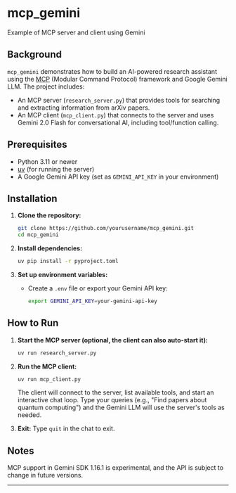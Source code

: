 # mcp_gemini
Example of MCP server and client using Gemini

## Background

`mcp_gemini` demonstrates how to build an AI-powered research assistant using the [MCP](https://github.com/stanford-crfm/mcp) (Modular Command Protocol) framework and Google Gemini LLM. The project includes:
- An MCP server (`research_server.py`) that provides tools for searching and extracting information from arXiv papers.
- An MCP client (`mcp_client.py`) that connects to the server and uses Gemini 2.0 Flash for conversational AI, including tool/function calling.

## Prerequisites

- Python 3.11 or newer
- [uv](https://github.com/astral-sh/uv) (for running the server)
- A Google Gemini API key (set as `GEMINI_API_KEY` in your environment)

## Installation

1. **Clone the repository:**
   ```sh
   git clone https://github.com/yourusername/mcp_gemini.git
   cd mcp_gemini
   ```

2. **Install dependencies:**
   ```sh
   uv pip install -r pyproject.toml
   ```

3. **Set up environment variables:**
   - Create a `.env` file or export your Gemini API key:
     ```sh
     export GEMINI_API_KEY=your-gemini-api-key
     ```

## How to Run

1. **Start the MCP server (optional, the client can also auto-start it):**
   ```sh
   uv run research_server.py
   ```

2. **Run the MCP client:**
   ```sh
   uv run mcp_client.py
   ```

   The client will connect to the server, list available tools, and start an interactive chat loop. Type your queries (e.g., "Find papers about quantum computing") and the Gemini LLM will use the server's tools as needed.

3. **Exit:**
   Type `quit` in the chat to exit.

## Notes

   MCP support in Gemini SDK 1.16.1 is experimental, and the API is subject to change in future versions.

---
